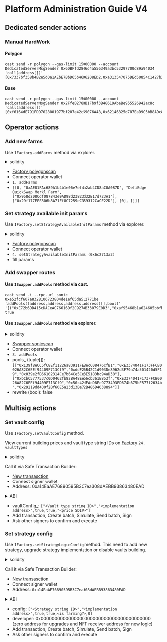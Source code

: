 # Platform Administration Guide V4

## Dedicated sender actions

### Manual HardWork

#### Polygon

```shell
cast send -r polygon --gas-limit 15000000 --account DedicatedServerMsgSender 0x6DBFfd2846d4a556349a3bc53297700d89a94034 'call(address[])' [0x7337bf358b4B2e5d0a1AEbE7BbD65b46D6208ED2,0xa313547075DEd50854C1427b3C82878c010E7e35,]
```

#### Base

```shell
cast send -r polygon --gas-limit 15000000 --account DedicatedServerMsgSender 0x2FfeB278BB1Fb9f3B48619AbaBe955526942ac8c 'call(address[])' [0xf6164dE791FDD7028001977bf207e42c59076A48,0x62146825d787EaD9C5bB8ADc8e7EFd3Ec3d7189a,]```
```

## Operator actions

### Add new farms

Use `IFactory.addFarms` method via explorer.

<details>
  <summary>solidity</summary>

```solidity
struct Farm {
    uint status;
    address pool;
    string strategyLogicId;
    address[] rewardAssets;
    address[] addresses;
    uint[] nums;
    int24[] ticks;
}

/// @notice Add farm to factory
/// @param farms_ Settings and data required to work with the farm.
function addFarms(Farm[] memory farms_) external;
```
</details>

* [Factory polygonscan](https://polygonscan.com/address/0xa14EaAE76890595B3C7ea308dAEBB93863480EAD#writeProxyContract)
* Connect operator wallet
* `1. addFarms`
* `[[0, "0xAE81FAc689A1b4b1e06e7ef4a2ab4CD8aC0A087D", "DefiEdge QuickSwap Merkl Farm", ["0x958d208Cdf087843e9AD98d23823d32E17d723A1"], ["0x29f177EFF806b8A71Ff8C7259eC359312CaCE22D"], [0], []]]`

### Set strategy available init params

Use `IFactory.setStrategyAvailableInitParams` method via explorer.

<details>
  <summary>solidity</summary>

```solidity
/// @notice Initial addition or change of strategy available init params
/// @param id Strategy ID string
/// @param initParams Init params variations that will be parsed by strategy
function setStrategyAvailableInitParams(string memory id, StrategyAvailableInitParams memory initParams) external;
```
</details>

* [Factory polygonscan](https://polygonscan.com/address/0xa14EaAE76890595B3C7ea308dAEBB93863480EAD#writeProxyContract)
* Connect operator wallet
* `4. setStrategyAvailableInitParams (0x6c2713a3)`
* fill params

### Add swapper routes

#### Use `ISwapper.addPools` method via cast.

```shell
cast send -i --rpc-url sonic 0xe52fcf607a8328106723804de1ef65da512771be 'addPools((address,address,address,address)[],bool)' '[("0xE72b6DD415cDACeAC76616Df2C9278B33079E0D3","0xaf95468b1a624605bbfb862b0fb6e9c73ad847b8","0x29219dd400f2Bf60E5a23d13Be72B486D4038894","0x039e2fB66102314Ce7b64Ce5Ce3E5183bc94aD38")]' true
```

#### Use `ISwapper.addPools` method via explorer.

<details>
  <summary>solidity</summary>

```solidity
struct AddPoolData {
    address pool;
    string ammAdapterId;
    address tokenIn;
    address tokenOut;
}

function addPools(AddPoolData[] memory pools, bool rewrite) external;
```
</details>

* [Swapper sonicscan](https://sonicscan.org/address/0xe52Fcf607A8328106723804De1ef65Da512771Be#writeProxyContract)
* Connect operator wallet
* `3. addPools`
* pools_ (tuple[]): `[["0x139f8eCC5fC8Ef11226a83911FEBecC08476cfB1","0xE3374041F173FFCB0026A82C6EEf94409F713Cf9","0xddF26B42C1d903De8962d3F79a74a501420d5F19","0x039e2fB66102314Ce7b64Ce5Ce3E5183bc94aD38"],["0xbCbC5777537c0D0462fb82BA48Eeb6cb361E853f","0xE3374041F173FFCB0026A82C6EEf94409F713Cf9","0x50c42dEAcD8Fc9773493ED674b675bE577f2634b","0x29219dd400f2Bf60E5a23d13Be72B486D4038894"]]`
* rewrite (bool): false

## Multisig actions

### Set vault config

Use `IFactory.setVaultConfig` method.

View current building prices and vault type string IDs on [Factory](https://polygonscan.com/address/0xa14EaAE76890595B3C7ea308dAEBB93863480EAD#readProxyContract) `24. vaultTypes`

<details>
    <summary>solidity</summary>

```solidity
struct VaultConfig {
    string vaultType;
    address implementation;
    bool deployAllowed;
    bool upgradeAllowed;
    uint buildingPrice;
}

/// @notice Initial addition or change of vault type settings.
/// Operator can add new vault type. Governance or multisig can change existing vault type config.
/// @param vaultConfig_ Vault type settings
function setVaultConfig(VaultConfig memory vaultConfig_) external;
```
</details>

Call it via Safe Transaction Builder:

* [New transasction](https://app.safe.global/apps/open?safe=matic:0x36780E69D38c8b175761c6C5F8eD42E61ee490E9&appUrl=https%3A%2F%2Fapps-portal.safe.global%2Ftx-builder)
* Connect signer wallet
* Address: 0xa14EaAE76890595B3C7ea308dAEBB93863480EAD

<details>
  <summary>ABI</summary>

`
[{"inputs": [{"components": [{"internalType": "string","name": "vaultType","type": "string"},{"internalType": "address","name": "implementation","type": "address"},{"internalType": "bool","name": "deployAllowed","type": "bool"},{"internalType": "bool","name": "upgradeAllowed","type": "bool"},{"internalType": "uint256","name":"buildingPrice","type": "uint256"}],"internalType": "struct IFactory.VaultConfig","name": "vaultConfig_","type": "tuple"}],"name": "setVaultConfig","outputs": [],"stateMutability": "nonpayable","type": "function"}]
`
</details>

* vaultConfig_: `["<Vault type string ID>","<implementation address>",true,true,"<price SDIV>"]`
* Add transaction, Create batch, Simulate, Send batch, Sign
* Ask other signers to confirm and execute

### Set strategy config

Use `IFactory.setStrategyLogicConfig` method.
This need to add new strategy, upgrade strategy implementation or disable vaults building.

<details>
  <summary>solidity</summary>

```solidity
struct StrategyLogicConfig {
    string id;
    address implementation;
    bool deployAllowed;
    bool upgradeAllowed;
    bool farming;
    uint tokenId;
}

/// @notice Initial addition or change of strategy logic settings.
/// Operator can add new strategy logic. Governance or multisig can change existing logic config.
/// @param config Strategy logic settings
/// @param developer Strategy developer is receiver of minted StrategyLogic NFT on initial addition
function setStrategyLogicConfig(StrategyLogicConfig memory config, address developer) external;
```
</details>

Call it via Safe Transaction Builder:

* [New transasction](https://app.safe.global/apps/open?safe=matic:0x36780E69D38c8b175761c6C5F8eD42E61ee490E9&appUrl=https%3A%2F%2Fapps-portal.safe.global%2Ftx-builder)
* Connect signer wallet
* Address: `0xa14EaAE76890595B3C7ea308dAEBB93863480EAD`

<details>
  <summary>ABI</summary>

`
[{"type": "function","name": "strategyLogicConfig","inputs": [{"name": "idHash","type": "bytes32","internalType": "bytes32"}],"outputs": [{"name": "config","type": "tuple","internalType": "struct IFactory.StrategyLogicConfig","components": [{"name": "id","type": "string","internalType": "string"},{"name": "implementation","type": "address","internalType": "address"},{"name": "deployAllowed","type": "bool","internalType": "bool"},{"name": "upgradeAllowed","type": "bool","internalType": "bool"},{"name": "farming","type": "bool","internalType": "bool"},{"name": "tokenId","type": "uint256","internalType": "uint256"}]}],"stateMutability": "view"},{"type": "function","name": "setStrategyLogicConfig","inputs": [{"name": "config","type": "tuple","internalType": "struct IFactory.StrategyLogicConfig","components": [{"name": "id","type": "string","internalType": "string"},{"name": "implementation","type": "address","internalType": "address"},{"name": "deployAllowed","type": "bool","internalType": "bool"},{"name": "upgradeAllowed","type": "bool","internalType": "bool"},{"name": "farming","type": "bool","internalType": "bool"},{"name": "tokenId","type": "uint256","internalType": "uint256"}]},{"name": "developer","type": "address","internalType": "address"}],"outputs": [],"stateMutability": "nonpayable"}]
`
</details>

* config: `["<Strategy string ID>","<implementation address>",true,true,<is farming?>,0]`
* developer: 0x0000000000000000000000000000000000000000 (zero address for upgrades and NFT receiver address for new logic)
* Add transaction, Create batch, Simulate, Send batch, Sign
* Ask other signers to confirm and execute
